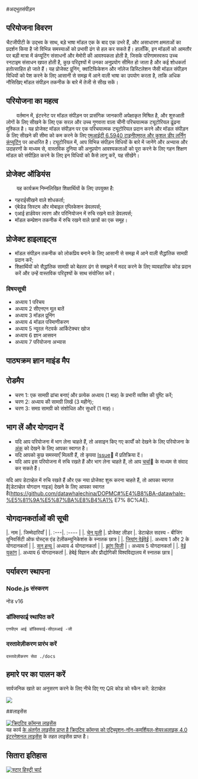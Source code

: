 #अद्भुतसंपीड़न


## परियोजना विवरण

चैटजीपीटी के उद्भव के साथ, बड़े भाषा मॉडल एक के बाद एक उभरे हैं, और असाधारण क्षमताओं का प्रदर्शन किया है जो विभिन्न समस्याओं को प्रभावी ढंग से हल कर सकते हैं। हालाँकि, इन मॉडलों को आमतौर पर बड़ी मात्रा में कंप्यूटिंग संसाधनों और मेमोरी की आवश्यकता होती है, जिसके परिणामस्वरूप उच्च रनटाइम संसाधन खपत होती है, कुछ परिदृश्यों में उनका अनुप्रयोग सीमित हो जाता है और कई शोधकर्ता हतोत्साहित हो जाते हैं। यह प्रोजेक्ट प्रूनिंग, क्वांटिफिकेशन और नॉलेज डिस्टिलेशन जैसी मॉडल संपीड़न विधियों को पेश करने के लिए आसानी से समझ में आने वाली भाषा का उपयोग करता है, ताकि अधिक नौसिखिए मॉडल संपीड़न तकनीक के बारे में तेजी से सीख सकें।

## परियोजना का महत्व

&emsp;&emsp;वर्तमान में, इंटरनेट पर मॉडल संपीड़न पर प्रासंगिक जानकारी अपेक्षाकृत मिश्रित है, और शुरुआती लोगों के लिए सीखने के लिए एक सरल और उच्च गुणवत्ता वाला चीनी परिचयात्मक ट्यूटोरियल ढूंढना मुश्किल है। यह प्रोजेक्ट मॉडल संपीड़न पर एक परिचयात्मक ट्यूटोरियल प्रदान करने और मॉडल संपीड़न के लिए सीखने की सीमा को कम करने के लिए [एमआईटी 6.5940 टाइनीएमएल और कुशल डीप लर्निंग कंप्यूटिंग](https://hanlab.mit.edu/courses/2023-fall-65940) पर आधारित है। ट्यूटोरियल में, आप विभिन्न संपीड़न विधियों के बारे में जानेंगे और अभ्यास और उदाहरणों के माध्यम से, वास्तविक दुनिया की अनुप्रयोग आवश्यकताओं को पूरा करने के लिए गहन शिक्षण मॉडल को संपीड़ित करने के लिए इन विधियों को कैसे लागू करें, यह सीखेंगे।


## प्रोजेक्ट ऑडियंस

&emsp;&emsp;यह कार्यक्रम निम्नलिखित शिक्षार्थियों के लिए उपयुक्त है:

- गहराईसीखने वाले शोधकर्ता;
- एंबेडेड सिस्टम और मोबाइल एप्लिकेशन डेवलपर्स;
- एआई हार्डवेयर त्वरण और परिनियोजन में रुचि रखने वाले डेवलपर्स;
- मॉडल कम्प्रेशन तकनीक में रुचि रखने वाले छात्रों का एक समूह।

## प्रोजेक्ट हाइलाइट्स

- मॉडल संपीड़न तकनीक को लोकप्रिय बनाने के लिए आसानी से समझ में आने वाली सैद्धांतिक सामग्री प्रदान करें;
- शिक्षार्थियों को सैद्धांतिक सामग्री को बेहतर ढंग से समझने में मदद करने के लिए व्यावहारिक कोड प्रदान करें और उन्हें वास्तविक परिदृश्यों के साथ संयोजित करें।

### विषयसूची

- अध्याय 1 परिचय
- अध्याय 2 सीएनएन मूल बातें
- अध्याय 3 मॉडल प्रूनिंग
- अध्याय 4 मॉडल परिमाणीकरण
- अध्याय 5 न्यूरल नेटवर्क आर्किटेक्चर खोज
- अध्याय 6 ज्ञान आसवन
- अध्याय 7 परियोजना अभ्यास

## पाठ्यक्रम ज्ञान माइंड मैप


## रोडमैप

- चरण 1: एक सामग्री ढांचा बनाएं और प्रत्येक अध्याय (1 माह) के प्रभारी व्यक्ति की पुष्टि करें;
- चरण 2: अध्याय की सामग्री लिखें (3 महीने);
- चरण 3: समग्र सामग्री को संशोधित और सुधारें (1 माह)।


## भाग लें और योगदान दें

- यदि आप परियोजना में भाग लेना चाहते हैं, तो असाइन किए गए कार्यों को देखने के लिए परियोजना के [अंक]() को देखने के लिए आपका स्वागत है।
- यदि आपको कुछ समस्याएँ मिलती हैं, तो कृपया [Issue]()🐛 में प्रतिक्रिया दें।
- यदि आप इस परियोजना में रुचि रखते हैं और भाग लेना चाहते हैं, तो आप [चर्चा]()💬 के माध्यम से संवाद कर सकते हैं।

यदि आप डेटाव्हेल में रुचि रखते हैं और एक नया प्रोजेक्ट शुरू करना चाहते हैं, तो आपका स्वागत है[डेटाव्हेल योगदान गाइड] देखने के लिए आपका स्वागत है(https://github.com/datawhalechina/DOPMC#%E4%B8%BA-datawhale-%E5%81%9A%E5%87%BA%E8%B4%A1% E7% 8C%AE).

## योगदानकर्ताओं की सूची

|. नाम |. जिम्मेदारियाँ |
|. :---|. :---- |
|. [चेन युली](https://github.com/ironartisan) |. प्रोजेक्ट लीडर |. डेटाव्हेल सदस्य - बीजिंग यूनिवर्सिटी ऑफ पोस्ट्स एंड टेलीकम्युनिकेशंस के स्नातक छात्र |
|. [जियांग वेईवेई](https://jwwthu.github.io) |. अध्याय 1 और 2 के योगदानकर्ता |
|. [सुन हन्यू](https://github.com/sunhanyu714) | अध्याय 4 योगदानकर्ता |
|. [झांग यिजी](https://github.com/Wings236) |। अध्याय 5 योगदानकर्ता |
|. [वेई युकांग](https://github.com/JinYu1998) |. अध्याय 6 योगदानकर्ता |. हेबेई विज्ञान और प्रौद्योगिकी विश्वविद्यालय में स्नातक छात्र |

## पर्यावरण स्थापना
### Node.js संस्करण

नोड v16

### डॉक्सिफाई स्थापित करें
```खोल
एनपीएम आई डॉक्सिफाई-सीएलआई -जी
```


### दस्तावेज़ीकरण प्रारंभ करें
```खोल
दस्तावेज़ीकरण सेवा ./docs
```

## हमारे पर का पालन करें

<div संरेखण=केन्द्र>
<p>सार्वजनिक खाते का अनुसरण करने के लिए नीचे दिए गए QR कोड को स्कैन करें: डेटाव्हेल</p>
<img src='https://raw.githubusercontent.com/datawhalechina/pumpkin-book/master/res/qrcode.jpeg' चौड़ाई='180' ऊंचाई='180'>
</div>

##लाइसेंस

<a rel='license' href='http://creativecommons.org/licenses/by-nc-sa/4.0/'><img alt='क्रिएटिव कॉमन्स लाइसेंस' style='border-width:0' src = "https://img.shields.io/ Badge/license-CC%20BY--NC--SA%204.0-लाइटग्रे" /></a><br />यह कार्य <a rel=”license” href=”http://creativecommons.org/licenses/by-nc-sa/4.0/”> के अंतर्गत लाइसेंस प्राप्त है क्रिएटिव कॉमन्स को एट्रिब्यूशन-नॉन-कमर्शियल-शेयरअलाइक 4.0 इंटरनेशनल लाइसेंस</a> के तहत लाइसेंस प्राप्त है।

## सितारा इतिहास

[![स्टार हिस्ट्री चार्ट](https://api.star-history.com/svg?repos=datawhalechina/awesome-compression&type=Date)](https://star-history.com/#datawhalechina/awesome-compression )